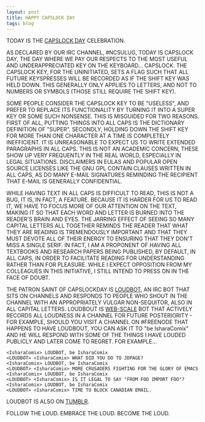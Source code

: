 ```yaml
---
layout: post
title: HAPPY CAPSLOCK DAY
tags: blog
---
```


TODAY IS THE <a href="http://capslockday.com">CAPSLOCK DAY</a> CELEBRATION.

AS DECLARED BY OUR IRC CHANNEL, #NCSULUG, TODAY IS CAPSLOCK DAY, THE DAY WHERE WE PAY OUR RESPECTS TO THE MOST USEFUL AND UNDERAPPRECIATED KEY ON THE KEYBOARD... CAPSLOCK. THE CAPSLOCK KEY, FOR THE UNINITIATED, SETS A FLAG SUCH THAT ALL FUTURE KEYSPRESSES WILL BE RECORDED AS IF THE SHIFT KEY WAS HELD DOWN. THIS GENERALLY ONLY APPLIES TO LETTERS, AND NOT TO NUMBERS OR SYMBOLS (THOSE STILL REQUIRE THE SHIFT KEY).

SOME PEOPLE CONSIDER THE CAPSLOCK KEY TO BE "USELESS", AND PREFER TO REPLACE ITS FUNCTIONALITY BY TURNING IT INTO A SUPER KEY OR SOME SUCH NONSENSE. THIS IS MISGUIDED FOR TWO REASONS. FIRST OF ALL, PUTTING THINGS INTO ALL CAPS IS THE DICTIONARY DEFINITION OF "SUPER". SECONDLY, HOLDING DOWN THE SHIFT KEY FOR MORE THAN ONE CHARACTER AT A TIME IS COMPLETELY INEFFICIENT. IT IS UNREASONABLE TO EXPECT US TO WRITE EXTENDED PARAGRAPHS IN ALL CAPS. THIS IS NOT AN ACADEMIC CONCERN, THESE SHOW UP VERY FREQUENTLY IN THE REAL WORLD, ESPECIALLY IN LEGAL SITUATIONS. DISCLAIMERS IN EULAS AND POPULAR OPEN SOURCE LICENSES LIKE THE GNU GPL CONTAIN CLAUSES WRITTEN IN ALL CAPS, AS DO MANY E-MAIL SIGNATURES REMINDING THE RECIPIENT THAT E-MAIL IS GENERALLY CONFIDENTIAL.

WHILE HAVING TEXT IN ALL CAPS IS DIFFICULT TO READ, THIS IS NOT A BUG, IT IS, IN FACT, A FEATURE. BECAUSE IT IS HARDER FOR US TO READ IT, WE HAVE TO FOCUS MORE OF OUR ATTENTION ON THE TEXT, MAKING IT SO THAT EACH WORD AND LETTER IS BURNED INTO THE READER'S BRAIN AND EYES. THE JARRING EFFECT OF SEEING SO MANY CAPITAL LETTERS ALL TOGETHER REMINDS THE READER THAT WHAT THEY ARE READING IS TREMENDOUSLY IMPORTANT AND THAT THEY MUST DEVOTE ALL OF THEIR ENERGY TO ENSURING THAT THEY DON'T MISS A SINGLE SERIF. IN FACT, I AM A PROPONENT OF HAVING ALL TEXTBOOKS AND RESEARCH PAPERS BEING PUBLISHED, BY DEFAULT, IN ALL CAPS, IN ORDER TO FACILITATE READING FOR UNDERSTANDING RATHER THAN FOR PLEASURE. WHILE I EXPECT OPPOSITION FROM MY COLLEAGUES IN THIS INITIATIVE, I STILL INTEND TO PRESS ON IN THE FACE OF DOUBT.

THE PATRON SAINT OF CAPSLOCKDAY IS <a href="http://twitter.com/loudbot">LOUDBOT</a>, AN IRC BOT THAT SITS ON CHANNELS AND RESPONDS TO PEOPLE WHO SHOUT IN THE CHANNEL WITH AN APPROPRIATELY VULGAR NON-SEQUITOR, ALSO IN ALL CAPITAL LETTERS. LOUDBOUT IS <a href="http://redis.io/">WEB-SCALE</a> BOT THAT ACTIVELY RECORDS ALL LOUDNESS IN A CHANNEL FOR FUTURE POSTERIORITY - FOR EXAMPLE, SHOULD YOU VISIT A CHANNEL ON #FREENODE THAT HAPPENS TO HAVE LOUDBOUT, YOU CAN ASK IT TO "be IsharaComix" AND HE WILL RESPOND WITH SOME OF THE THINGS I HAVE LOUDED PUBLICLY AND LATER COME TO REGRET. FOR EXAMPLE...

    <IsharaComix> LOUDBOT, be IsharaComix
    <LOUDBOT> <IsharaComix> WHAT DID YOU DO TO JDPAGE?
    <IsharaComix> LOUDBOT, be IsharaComix
    <LOUDBOT> <IsharaComix> MORE CRUSADERS FIGHTING FOR THE GLORY OF EMACS
    <IsharaComix> LOUDBOT, be IsharaComix
    <LOUDBOT> <IsharaComix> IS IT LEGAL TO SAY "FROM FOO IMPORT FOO"?
    <IsharaComix> LOUDBOT, be IsharaComix
    <LOUDBOT> <IsharaComix> TIME TO BLOCK CANADIAN EMAIL.

LOUDBOT IS ALSO ON <a href="http://loudversations.tumblr.com/">TUMBLR</a>.

FOLLOW THE LOUD. EMBRACE THE LOUD. BECOME THE LOUD.
